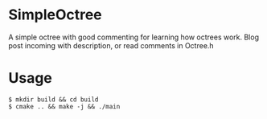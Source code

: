 SimpleOctree
============

A simple octree with good commenting for learning how octrees work. Blog post incoming with description, or read comments in Octree.h

Usage
============

```terminal
$ mkdir build && cd build
$ cmake .. && make -j && ./main
```

